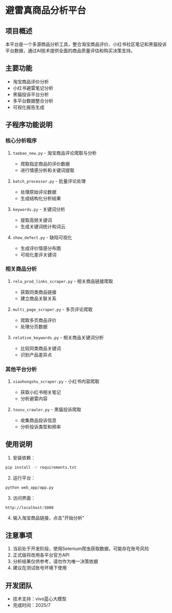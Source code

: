 # 避雷真商品分析平台

## 项目概述
本平台是一个多源商品分析工具，整合淘宝商品评价、小红书社区笔记和黑猫投诉平台数据，通过AI技术提供全面的商品质量评估和购买决策支持。

## 主要功能
- 淘宝商品评价分析
- 小红书避雷笔记分析
- 黑猫投诉平台分析
- 多平台数据整合分析
- 可视化报告生成

## 子程序功能说明

### 核心分析程序
1. `taobao_new.py` - 淘宝商品评论爬取与分析
   - 爬取指定商品的评价数据
   - 进行情感分析和关键词提取

2. `batch_processor.py` - 批量评论处理
   - 处理原始评论数据
   - 生成结构化分析结果

3. `keywords.py` - 关键词分析
   - 提取高频关键词
   - 生成关键词统计和词云

4. `show_defect.py` - 缺陷可视化
   - 生成评价情感分布图
   - 可视化差评关键词

### 相关商品分析
1. `rela_prod_links_scraper.py` - 相关商品链接爬取
   - 获取同类商品链接
   - 建立商品关联关系

2. `multi_page_scraper.py` - 多页评论爬取
   - 爬取多页商品评价
   - 处理分页数据

3. `relative_keywords.py` - 相关商品关键词分析
   - 比较同类商品关键词
   - 识别产品差异点

### 其他平台分析
1. `xiaohongshu_scraper.py` - 小红书内容爬取
   - 获取小红书相关笔记
   - 分析避雷内容

2. `tousu_crawler.py` - 黑猫投诉爬取
   - 收集商品投诉信息
   - 分析投诉类型和频率

## 使用说明

1. 安装依赖：
```bash
pip install -r requirements.txt
```

2. 运行平台：
```bash
python web_app/app.py
```

3. 访问界面：
```
http://localhost:5000
```

4. 输入淘宝商品链接，点击"开始分析"

## 注意事项

1. 当前处于开发阶段，使用Selenium爬虫获取数据，可能存在账号风险
2. 正式版将改用各平台官方API
3. 分析结果仅供参考，请勿作为唯一决策依据
4. 建议在测试账号环境下使用

## 开发团队
- 技术支持：vivo蓝心大模型
- 完成时间：2025/7
